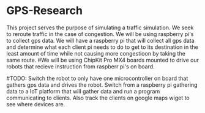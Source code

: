 # GPS-Research
This project serves the purpose of simulating a traffic simulation. We seek to reroute traffic in the case of congestion. We will be using raspberry pi's to collect gps data. We will have a raspberry pi that will collect all gps data and determine what each client pi needs to do to get to its destination in the least amount of time while not causing more congestioon by taking the same route.
#We will be using ChipKit Pro MX4 boards mounted to drive our robots that recieve instruction from raspberr pi's on board.


#TODO:
Switch the robot to only have one microcontroller on board that gathers gps data and drives the robot.
Switch from a raspberry pi gathering data to a IoT platform that will gather data and run a program communicating to clients. Also track the clients on google maps wiget to see where devices are.

